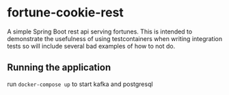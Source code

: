 # fortune-cookie-rest
A simple Spring Boot rest api serving fortunes. This is intended to demonstrate the usefulness
of using testcontainers when writing integration tests so will include several bad examples
of how to not do.

## Running the application
run `docker-compose up` to start kafka and postgresql
